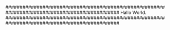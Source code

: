 ################################################################################################
                                           Hallo World.
################################################################################################
